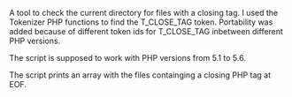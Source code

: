 A tool to check the current directory for files with a closing tag. I used the Tokenizer PHP functions to find the T_CLOSE_TAG
token. Portability was added because of different token ids for T_CLOSE_TAG inbetween different PHP versions.

The script is supposed to work with PHP versions from 5.1 to 5.6.

The script prints an array with the files containging a closing PHP tag at EOF.
